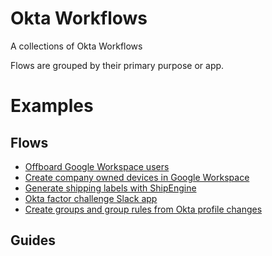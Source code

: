 # Okta Workflows
A collections of Okta Workflows

Flows are grouped by their primary purpose or app.

# Examples

## Flows
- [Offboard Google Workspace users](/Google%20Workspace/offboard_google_workspace_users)
- [Create company owned devices in Google Workspace](/Google%20Workspace/create_company_owned_devices%20_google_workspace)
- [Generate shipping labels with ShipEngine](/ShipEngine/Generate%20shipping%20labels%20with%20ShipEngine)
- [Okta factor challenge Slack app](/Slack/Okta%20factor%20challenge%20Slack%20app/)
- [Create groups and group rules from Okta profile changes](/Okta/Create%20group%20and%20group%20rules%20from%20profile%20changes)

## Guides
